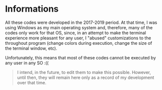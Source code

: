 # Informations

All these codes were developed in the 2017-2019 period. At that time, I was using Windows as my main operating system and, therefore, many of the codes only work for that OS, since, in an attempt to make the terminal experience more pleasant for any user, I "abused" customizations to the throughout program (change colors during execution, change the size of the terminal window, etc).

Unfortunately, this means that most of these codes cannot be executed by any user in any SO :((

> I intend, in the future, to edit them to make this possible. However, until then, they will remain here only as a record of my development over that time.
